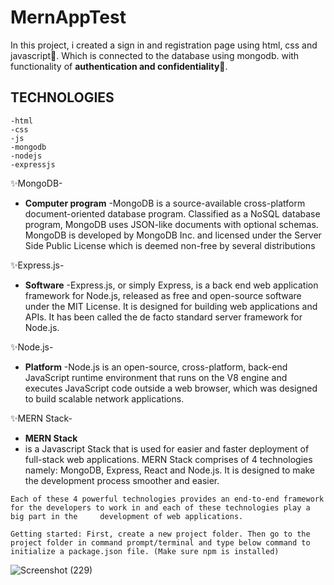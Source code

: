 # MernAppTest

In this project, i created a sign in and registration page using html, css and javascript🎁. Which is connected to the database using mongodb.
with functionality of **authentication and confidentiality**👬.


## TECHNOLOGIES 
    -html
    -css
    -js
    -mongodb
    -nodejs
    -expressjs


✨MongoDB-
  - **Computer program**
 -MongoDB is a source-available cross-platform document-oriented database program. Classified as a NoSQL database program, MongoDB uses JSON-like documents with          optional schemas. MongoDB is developed by MongoDB Inc. and licensed under the Server Side Public License which is deemed non-free by several distributions

✨Express.js-
  - **Software**
    -Express.js, or simply Express, is a back end web application framework for Node.js, released as free and open-source software under the MIT License. It is         designed for building web applications and APIs. It has been called the de facto standard server framework for Node.js.

✨Node.js-
  - **Platform**
    -Node.js is an open-source, cross-platform, back-end JavaScript runtime environment that runs on the V8 engine and executes JavaScript code outside a web browser,       which was designed to build scalable network applications.

✨MERN Stack-
  - **MERN Stack**
   -  is a Javascript Stack that is used for easier and faster deployment of full-stack web applications. MERN Stack comprises of 4 technologies namely: MongoDB,    Express, React and Node.js. It is designed to make the development process smoother and easier.

    Each of these 4 powerful technologies provides an end-to-end framework for the developers to work in and each of these technologies play a big part in the     development of web applications.

    Getting started: First, create a new project folder. Then go to the project folder in command prompt/terminal and type below command to initialize a package.json file. (Make sure npm is installed) 


![Screenshot (229)](https://user-images.githubusercontent.com/58565820/182304982-f22e2af7-8036-4da8-bddd-5344ce6220e0.png)
